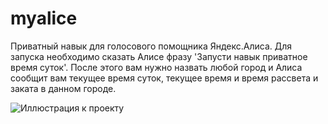 # myalice
Приватный навык для голосового помощника Яндекс.Алиса.
Для запуска необходимо сказать Алисе фразу 'Запусти навык приватное время суток'.
После этого вам нужно назвать любой город и Алиса сообщит вам текущее время суток, текущее время и время рассвета и заката в данном городе.

![Иллюстрация к проекту](/image/image.gif=200x300)


